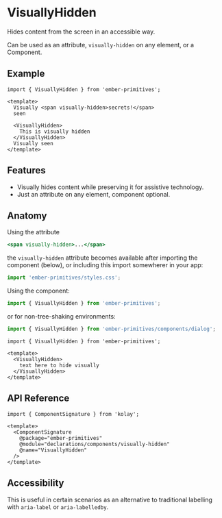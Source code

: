 # VisuallyHidden

Hides content from the screen in an accessible way.

Can be used as an attribute, `visually-hidden` on any element, or a Component. 

## Example

```gjs live live-preview no-shadow
import { VisuallyHidden } from 'ember-primitives';

<template>
  Visually <span visually-hidden>secrets!</span>
  seen

  <VisuallyHidden>
    This is visually hidden 
  </VisuallyHidden>
  Visually seen
</template>
```

## Features

- Visually hides content while preserving it for assistive technology.
- Just an attribute on any element, component optional.

## Anatomy

Using the attribute

```hbs
<span visually-hidden>...</span>
```

the `visually-hidden` attribute becomes available after importing the component (below), or including this import somewherer in your app:

```js 
import 'ember-primitives/styles.css';
```


Using the component:

```js 
import { VisuallyHidden } from 'ember-primitives';
```

or for non-tree-shaking environments:
```js 
import { VisuallyHidden } from 'ember-primitives/components/dialog';
```


```gjs 
import { VisuallyHidden } from 'ember-primitives';

<template>
  <VisuallyHidden>
    text here to hide visually
  </VisuallyHidden>
</template>
```

## API Reference

```gjs live no-shadow
import { ComponentSignature } from 'kolay';

<template>
  <ComponentSignature 
    @package="ember-primitives" 
    @module="declarations/components/visually-hidden" 
    @name="VisuallyHidden" 
  />
</template>
```

## Accessibility

This is useful in certain scenarios as an alternative to traditional labelling with `aria-label` or `aria-labelledby`.

